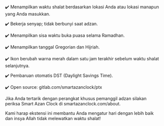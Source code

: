 ﻿✔️ Menampilkan waktu shalat berdasarkan lokasi Anda atau lokasi manapun yang Anda masukkan.

✔️ Bekerja senyap; tidak berbunyi saat adzan. 

✔️ Menampilkan sisa waktu buka puasa selama Ramadhan.

✔️ Menampilkan tanggal Gregorian dan Hijriah.

✔️ Ikon berubah warna merah dalam satu jam terakhir sebelum waktu shalat selanjutnya.

✔️ Pembaruan otomatis DST (Daylight Savings Time).

✔️ Open source: gitlab.com/smartazanclock/ptx

Jika Anda tertarik dengan perangkat khusus pemanggil adzan silakan periksa Smart Azan Clock di smartazanclock.com/about.

Kami harap ekstensi ini membantu Anda mengatur hari dengan lebih baik dan insya Allah tidak melewatkan waktu shalat! 